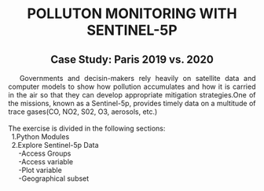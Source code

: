 <div align="center"> <h1> POLLUTON MONITORING WITH SENTINEL-5P </h1> </div>
<div align="center"> <h2> Case Study: Paris 2019 vs. 2020 </h2> </div>

<div style="text-align: justify;"> &ensp;&ensp; Governments and decisin-makers rely heavily on satellite data and computer models to show how pollution accumulates and how it is carried in the air so that they can develop appropriate mitigation strategies.One of the missions, known as a Sentinel-5p, provides timely data on a multitude of trace gases(CO, NO2, S02, O3, aerosols, etc.)</div>
<br>The exercise is divided in the following sections:
<br>&ensp;1.Python Modules
<br>&ensp;2.Explore Sentinel-5p Data
<br>&ensp;&ensp;&ensp;-Access Groups
<br>&ensp;&ensp;&ensp;-Access variable
<br>&ensp;&ensp;&ensp;-Plot variable
<br>&ensp;&ensp;&ensp;-Geographical subset 
